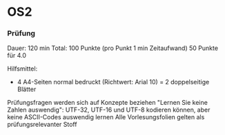 # OS2

### Prüfung
Dauer: 120 min
Total: 100 Punkte (pro Punkt 1 min Zeitaufwand)
50 Punkte für 4.0

Hilfsmittel:
* 4 A4-Seiten normal bedruckt (Richtwert: Arial 10) = 2 doppelseitige Blätter

Prüfungsfragen werden sich auf Konzepte beziehen
"Lernen Sie keine Zahlen auswendig": UTF-32, UTF-16 und UTF-8 kodieren können, aber keine ASCII-Codes auswendig lernen
Alle Vorlesungsfolien gelten als prüfungsrelevanter Stoff
